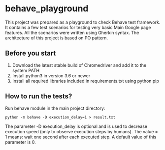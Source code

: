 # behave_playground
This project was prepared as a playground to check Behave test framework. 
It contains a few test scenarios for testing very basic Main Google page features.
All the scenarios were written using Gherkin syntax.
The architecture of this project is based on PO pattern.

## Before you start
1. Download the latest stable build of Chromedriver and add it to the system PATH
2. Install python3 in version 3.6 or newer
3. Install all required libraries included in requirements.txt using python pip

## How to run the tests?
Run behave module in the main project directory:
```
python -m behave -D execution_delay=1 > result.txt
```
The parameter -D execution_delay is optional and is used to decrease execution speed (only to observe execution steps by humans). The value = 1 means: wait one second after each executed step. A default value of this parameter is 0.
